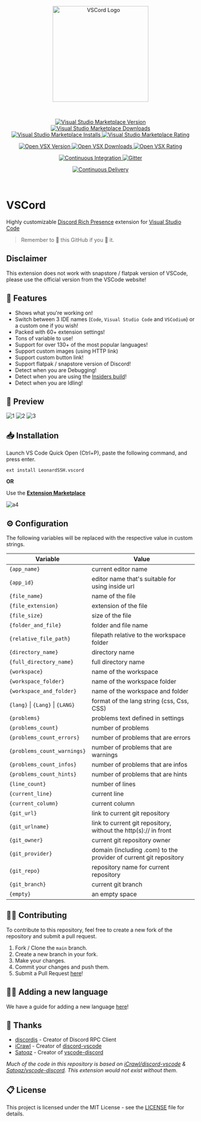 <p align="center">
  <a href="https://marketplace.visualstudio.com/items?itemName=LeonardSSH.vscord" target="_blank" rel="noopener noreferrer">
    <img width="256" src="https://i.imgur.com/n7ieZfW.png" alt="VSCord Logo">
  </a>
</p>

<br>

<p>
    <p align="center">
        <a href="https://marketplace.visualstudio.com/items?itemName=LeonardSSH.vscord">
            <img alt="Visual Studio Marketplace Version" src="https://img.shields.io/visual-studio-marketplace/v/LeonardSSH.vscord?label=Visual%20Studio%20Marketplace" />
        </a>
        <a href="https://marketplace.visualstudio.com/items?itemName=LeonardSSH.vscord">
            <img alt="Visual Studio Marketplace Downloads" src="https://img.shields.io/visual-studio-marketplace/d/LeonardSSH.vscord" />
        </a>
        <a href="https://marketplace.visualstudio.com/items?itemName=LeonardSSH.vscord">
            <img alt="Visual Studio Marketplace Installs" src="https://img.shields.io/visual-studio-marketplace/i/LeonardSSH.vscord" />
        </a>
        <a href="https://marketplace.visualstudio.com/items?itemName=LeonardSSH.vscord">
            <img alt="Visual Studio Marketplace Rating" src="https://img.shields.io/visual-studio-marketplace/r/LeonardSSH.vscord">
        </a>
    </p>
    <p align="center">
		<a href="https://open-vsx.org/extension/LeonardSSH/vscord">
			<img alt="Open VSX Version" src="https://img.shields.io/open-vsx/v/LeonardSSH/vscord?label=OpenVSX%20Marketplace">
		</a>
		<a href="https://open-vsx.org/extension/LeonardSSH/vscord">
			<img alt="Open VSX Downloads" src="https://img.shields.io/open-vsx/dt/LeonardSSH/vscord">
		</a>
		<a href="https://open-vsx.org/extension/LeonardSSH/vscord">
			<img alt="Open VSX Rating" src="https://img.shields.io/open-vsx/rating/LeonardSSH/vscord">
		</a>
	</p>
    <p align="center">
        <a href="https://github.com/leonardssh/vscord/actions/workflows/CI.yml">
            <img alt="Continuous Integration" src="https://github.com/leonardssh/vscord/actions/workflows/CI.yml/badge.svg" />
        </a>
        <a href="https://gitter.im/LeonardSSH/vscord-support?utm_source=badge&utm_medium=badge&utm_campaign=pr-badge">
            <img alt="Gitter" src="https://img.shields.io/badge/gitter-support chat-green?color=40aa8b" />
        </a>
    </p>
    <p align="center">
        <a href="https://github.com/leonardssh/vscord/actions/workflows/CD.yml">
            <img alt="Continuous Delivery" src="https://github.com/leonardssh/vscord/actions/workflows/CD.yml/badge.svg" />
        </a>
    </p>
</p>

<br>

# VSCord

Highly customizable [Discord Rich Presence](https://discord.com/rich-presence) extension for [Visual Studio Code](https://code.visualstudio.com/)

> Remember to 🌟 this GitHub if you 💖 it.

## Disclaimer

This extension does not work with snapstore / flatpak version of VSCode, please use the official version from the VSCode website!

## 📌 Features

-   Shows what you're working on!
-   Switch between 3 IDE names (`Code`, `Visual Studio Code` and `VSCodium`) or a custom one if you wish!
-   Packed with 60+ extension settings!
-   Tons of variable to use!
-   Support for over 130+ of the most popular languages!
-   Support custom images (using HTTP link)
-   Support custom button link!
-   Support flatpak / snapstore version of Discord!
-   Detect when you are Debugging!
-   Detect when you are using the [Insiders build](https://code.visualstudio.com/insiders/)!
-   Detect when you are Idling!

## 👀 Preview

![1](https://i.imgur.com/LaB4TqM.png)
![2](https://i.imgur.com/yTFIFiK.png)
![3](https://i.imgur.com/5OOkKUW.png)

## 📥 Installation

Launch VS Code Quick Open (Ctrl+P), paste the following command, and press enter.

```
ext install LeonardSSH.vscord
```

**OR**

Use the **[Extension Marketplace](https://code.visualstudio.com/docs/editor/extension-gallery)**

![a4](https://i.imgur.com/qMzox38.gif)

## ⚙️ Configuration

The following variables will be replaced with the respective value in custom strings.<br>

| Variable                         | Value                                                             |
| -------------------------------- | ----------------------------------------------------------------- |
| `{app_name}`                     | current editor name                                               |
| `{app_id}`                       | editor name that's suitable for using inside url                  |
| `{file_name}`                    | name of the file                                                  |
| `{file_extension}`               | extension of the file                                             |
| `{file_size}`                    | size of the file                                                  |
| `{folder_and_file}`              | folder and file name                                              |
| `{relative_file_path}`           | filepath relative to the workspace folder                         |
| `{directory_name}`               | directory name                                                    |
| `{full_directory_name}`          | full directory name                                               |
| `{workspace}`                    | name of the workspace                                             |
| `{workspace_folder}`             | name of the workspace folder                                      |
| `{workspace_and_folder}`         | name of the workspace and folder                                  |
| `{lang}` \| `{Lang}` \| `{LANG}` | format of the lang string (css, Css, CSS)                         |
| `{problems}`                     | problems text defined in settings                                 |
| `{problems_count}`               | number of problems                                                |
| `{problems_count_errors}`        | number of problems that are errors                                |
| `{problems_count_warnings}`      | number of problems that are warnings                              |
| `{problems_count_infos}`         | number of problems that are infos                                 |
| `{problems_count_hints}`         | number of problems that are hints                                 |
| `{line_count}`                   | number of lines                                                   |
| `{current_line}`                 | current line                                                      |
| `{current_column}`               | current column                                                    |
| `{git_url}`                      | link to current git repository                                    |
| `{git_urlname}`                  | link to current git repository, without the http(s):// in front   |
| `{git_owner}`                    | current git repository owner                                      |
| `{git_provider}`                 | domain (including .com) to the provider of current git repository |
| `{git_repo}`                     | repository name for current repository                            |
| `{git_branch}`                   | current git branch                                                |
| `{empty}`                        | an empty space                                                    |

## 👨‍💻 Contributing

To contribute to this repository, feel free to create a new fork of the repository and submit a pull request.

1. Fork / Clone the `main` branch.
2. Create a new branch in your fork.
3. Make your changes.
4. Commit your changes and push them.
5. Submit a Pull Request [here](https://github.com/LeonardSSH/vscord/pulls)!

## 👨‍💻 Adding a new language

We have a guide for adding a new language [here](/ADDING_LANGUAGE.md)!

## 🎉 Thanks

-   [discordjs](https://github.com/discordjs/) - Creator of Discord RPC Client
-   [iCrawl](https://github.com/iCrawl) - Creator of [discord-vscode](https://github.com/iCrawl/discord-vscode)
-   [Satoqz](https://github.com/Satoqz) - Creator of [vscode-discord](https://github.com/Satoqz/vscode-discord/)

_Much of the code in this repository is based on [iCrawl/discord-vscode](https://github.com/iCrawl/discord-vscode) & [Satoqz/vscode-discord](https://github.com/Satoqz/vscode-discord). This extension would not exist without them._

## 📋 License

This project is licensed under the MIT License - see the [LICENSE](LICENSE) file for details.
